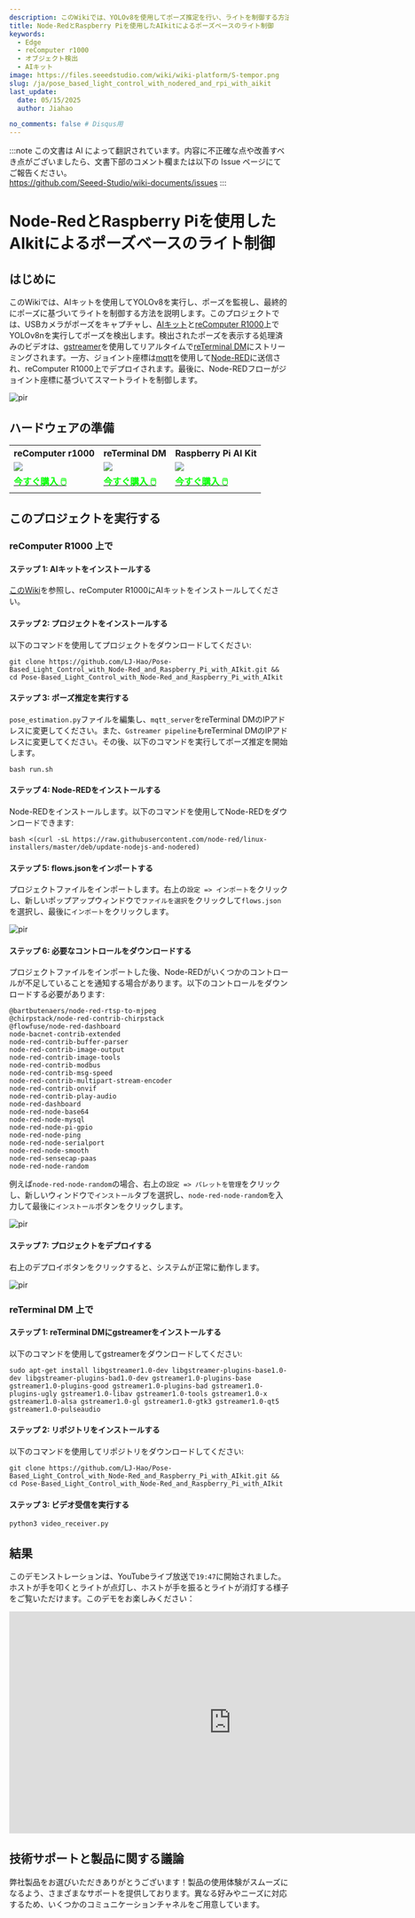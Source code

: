 ```yaml
---
description: このWikiでは、YOLOv8を使用してポーズ推定を行い、ライトを制御する方法を説明します。
title: Node-RedとRaspberry Piを使用したAIkitによるポーズベースのライト制御
keywords:
  - Edge
  - reComputer r1000
  - オブジェクト検出
  - AIキット
image: https://files.seeedstudio.com/wiki/wiki-platform/S-tempor.png
slug: /ja/pose_based_light_control_with_nodered_and_rpi_with_aikit
last_update:
  date: 05/15/2025
  author: Jiahao

no_comments: false # Disqus用
---
```

:::note
この文書は AI によって翻訳されています。内容に不正確な点や改善すべき点がございましたら、文書下部のコメント欄または以下の Issue ページにてご報告ください。  
https://github.com/Seeed-Studio/wiki-documents/issues
:::

# Node-RedとRaspberry Piを使用したAIkitによるポーズベースのライト制御

## はじめに
このWikiでは、AIキットを使用してYOLOv8を実行し、ポーズを監視し、最終的にポーズに基づいてライトを制御する方法を説明します。このプロジェクトでは、USBカメラがポーズをキャプチャし、[AIキット](https://www.seeedstudio.com/Raspberry-Pi-AI-Kit-p-5900.html)と[reComputer R1000](https://www.seeedstudio.com/reComputer-R1000-Series-Optional-Accessories.html)上でYOLOv8nを実行してポーズを検出します。検出されたポーズを表示する処理済みのビデオは、[gstreamer](https://gstreamer.freedesktop.org/)を使用してリアルタイムで[reTerminal DM](https://www.seeedstudio.com/reTerminal-DM-CM4104032-p-5898.html)にストリーミングされます。一方、ジョイント座標は[mqtt](https://mqtt.org/)を使用して[Node-RED](https://nodered.org/)に送信され、reComputer R1000上でデプロイされます。最後に、Node-REDフローがジョイント座標に基づいてスマートライトを制御します。

<p style={{textAlign: 'center'}}><img src="https://files.seeedstudio.com/wiki/reComputer-R1000/pose_control_light/pose_control.jpeg" alt="pir" width={1000} height="auto"/></p>

## ハードウェアの準備

<div class="table-center">
	<table align="center">
	<tr>
		<th>reComputer r1000</th>
		<th>reTerminal DM</th>
		<th>Raspberry Pi AI Kit</th>
	</tr>
    <tr>
      <td><div style={{textAlign:'center'}}><img src="https://media-cdn.seeedstudio.com/media/catalog/product/cache/bb49d3ec4ee05b6f018e93f896b8a25d/1/-/1-113991274-recomputer-r1025-10-0.jpg" style={{width:600, height:'auto'}}/></div></td>
		<td><div style={{textAlign:'center'}}><img src="https://media-cdn.seeedstudio.com/media/catalog/product/cache/bb49d3ec4ee05b6f018e93f896b8a25d/s/k/sku114070262.jpg" style={{width:600, height:'auto'}}/></div></td>
	  <td><div style={{textAlign:'center'}}><img src="https://media-cdn.seeedstudio.com/media/catalog/product/cache/bb49d3ec4ee05b6f018e93f896b8a25d/1/-/1-113060086-raspberry-pi-ai-kit-45font.jpg" style={{width:600, height:'auto'}}/></div></td>
    </tr>
		<tr>
			<td><div class="get_one_now_container" style={{textAlign: 'center'}}>
				<a class="get_one_now_item" href="https://www.seeedstudio.com/reComputer-R1000-Series-Optional-Accessories.html">
				<strong><span><font color={'FFFFFF'} size={"4"}> 今すぐ購入 🖱️</font></span></strong>
				</a>
			</div></td>
			<td><div class="get_one_now_container" style={{textAlign: 'center'}}>
				<a class="get_one_now_item" href="https://www.seeedstudio.com/reTerminal-DM-CM4104032-p-5898.html">
				<strong><span><font color={'FFFFFF'} size={"4"}> 今すぐ購入 🖱️</font></span></strong>
				</a>
			</div></td>
			<td><div class="get_one_now_container" style={{textAlign: 'center'}}>
				<a class="get_one_now_item" href="https://www.seeedstudio.com/Raspberry-Pi-AI-Kit-p-5900.html">
				<strong><span><font color={'FFFFFF'} size={"4"}> 今すぐ購入 🖱️</font></span></strong>
				</a>
			</div></td>
		</tr>
	</table>
</div>

## このプロジェクトを実行する

### reComputer R1000 上で

#### ステップ 1: AIキットをインストールする

[このWiki](https://wiki.seeedstudio.com/yolov8_object_detection_on_recomputer_r1000_with_hailo_8l/)を参照し、reComputer R1000にAIキットをインストールしてください。

#### ステップ 2: プロジェクトをインストールする

以下のコマンドを使用してプロジェクトをダウンロードしてください:
```
git clone https://github.com/LJ-Hao/Pose-Based_Light_Control_with_Node-Red_and_Raspberry_Pi_with_AIkit.git && cd Pose-Based_Light_Control_with_Node-Red_and_Raspberry_Pi_with_AIkit
```

#### ステップ 3: ポーズ推定を実行する

```pose_estimation.py```ファイルを編集し、```mqtt_server```をreTerminal DMのIPアドレスに変更してください。また、```Gstreamer pipeline```もreTerminal DMのIPアドレスに変更してください。その後、以下のコマンドを実行してポーズ推定を開始します。

```
bash run.sh
```

#### ステップ 4: Node-REDをインストールする

Node-REDをインストールします。以下のコマンドを使用してNode-REDをダウンロードできます:

```
bash <(curl -sL https://raw.githubusercontent.com/node-red/linux-installers/master/deb/update-nodejs-and-nodered)
```

#### ステップ 5: flows.jsonをインポートする

プロジェクトファイルをインポートします。右上の```設定 => インポート```をクリックし、新しいポップアップウィンドウで```ファイルを選択```をクリックして```flows.json```を選択し、最後に```インポート```をクリックします。

<p style={{textAlign: 'center'}}><img src="https://files.seeedstudio.com/wiki/reComputer-R1000/pose_control_light/nodered_import.gif" alt="pir" width={1000} height="auto"/></p>

#### ステップ 6: 必要なコントロールをダウンロードする

プロジェクトファイルをインポートした後、Node-REDがいくつかのコントロールが不足していることを通知する場合があります。以下のコントロールをダウンロードする必要があります:

```
@bartbutenaers/node-red-rtsp-to-mjpeg
@chirpstack/node-red-contrib-chirpstack
@flowfuse/node-red-dashboard
node-bacnet-contrib-extended
node-red-contrib-buffer-parser
node-red-contrib-image-output
node-red-contrib-image-tools
node-red-contrib-modbus
node-red-contrib-msg-speed
node-red-contrib-multipart-stream-encoder
node-red-contrib-onvif
node-red-contrib-play-audio
node-red-dashboard
node-red-node-base64
node-red-node-mysql
node-red-node-pi-gpio
node-red-node-ping
node-red-node-serialport
node-red-node-smooth
node-red-sensecap-paas
node-red-node-random
```

例えば```node-red-node-random```の場合、右上の```設定 => パレットを管理```をクリックし、新しいウィンドウで```インストール```タブを選択し、```node-red-node-random```を入力して最後に```インストール```ボタンをクリックします。

<p style={{textAlign: 'center'}}><img src="https://files.seeedstudio.com/wiki/reComputer-R1000/pose_control_light/nodered_dowload_patelle.gif" alt="pir" width={1000} height="auto"/></p>

#### ステップ 7: プロジェクトをデプロイする

右上のデプロイボタンをクリックすると、システムが正常に動作します。

<p style={{textAlign: 'center'}}><img src="https://files.seeedstudio.com/wiki/reComputer-R1000/pose_control_light/nodered_deploy.png" alt="pir" width={1000} height="auto"/></p>

### reTerminal DM 上で

#### ステップ 1: reTerminal DMにgstreamerをインストールする

以下のコマンドを使用してgstreamerをダウンロードしてください:

```
sudo apt-get install libgstreamer1.0-dev libgstreamer-plugins-base1.0-dev libgstreamer-plugins-bad1.0-dev gstreamer1.0-plugins-base gstreamer1.0-plugins-good gstreamer1.0-plugins-bad gstreamer1.0-plugins-ugly gstreamer1.0-libav gstreamer1.0-tools gstreamer1.0-x gstreamer1.0-alsa gstreamer1.0-gl gstreamer1.0-gtk3 gstreamer1.0-qt5 gstreamer1.0-pulseaudio
```

#### ステップ 2: リポジトリをインストールする

以下のコマンドを使用してリポジトリをダウンロードしてください:
```
git clone https://github.com/LJ-Hao/Pose-Based_Light_Control_with_Node-Red_and_Raspberry_Pi_with_AIkit.git && cd Pose-Based_Light_Control_with_Node-Red_and_Raspberry_Pi_with_AIkit
```

#### ステップ 3: ビデオ受信を実行する

```
python3 video_receiver.py
```

## 結果

このデモンストレーションは、YouTubeライブ放送で```19:47```に開始されました。ホストが手を叩くとライトが点灯し、ホストが手を振るとライトが消灯する様子をご覧いただけます。このデモをお楽しみください：

<div align="center">
<iframe width="800" height="400" src="https://www.youtube.com/embed/v-S6_tH75NI" title="Making Next Gadget: AI Boosted RPi for Real World Applications" frameborder="0" allow="accelerometer; autoplay; clipboard-write; encrypted-media; gyroscope; picture-in-picture; web-share" referrerpolicy="strict-origin-when-cross-origin" allowfullscreen></iframe>
</div>

## 技術サポートと製品に関する議論

弊社製品をお選びいただきありがとうございます！製品の使用体験がスムーズになるよう、さまざまなサポートを提供しております。異なる好みやニーズに対応するため、いくつかのコミュニケーションチャネルをご用意しています。

<div class="button_tech_support_container">
<a href="https://forum.seeedstudio.com/" class="button_forum"></a> 
<a href="https://www.seeedstudio.com/contacts" class="button_email"></a>
</div>

<div class="button_tech_support_container">
<a href="https://discord.gg/eWkprNDMU7" class="button_discord"></a> 
<a href="https://github.com/Seeed-Studio/wiki-documents/discussions/69" class="button_discussion"></a>
</div>